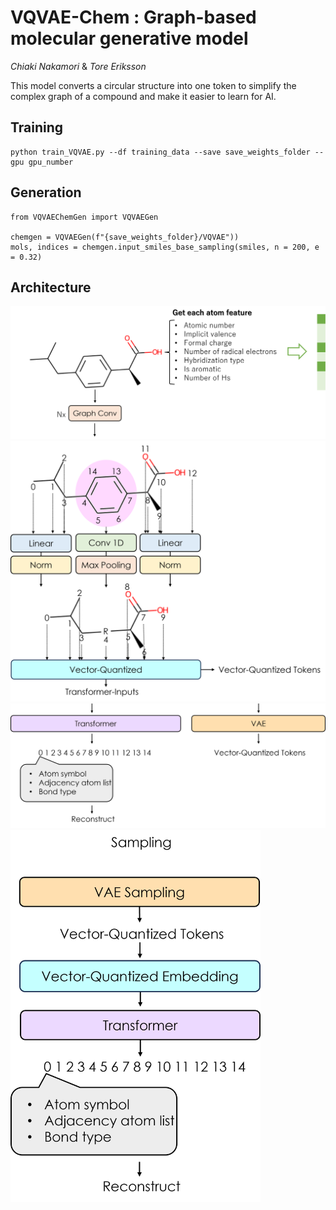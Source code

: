 # VQVAE-Chem : Graph-based molecular generative model

*Chiaki Nakamori* & *Tore Eriksson*

This model converts a circular structure into one token to simplify the complex graph of a compound and make it easier to learn for AI. 

## Training
```
python train_VQVAE.py --df training_data --save save_weights_folder --gpu gpu_number  
```

## Generation
```
from VQVAEChemGen import VQVAEGen

chemgen = VQVAEGen(f"{save_weights_folder}/VQVAE"))
mols, indices = chemgen.input_smiles_base_sampling(smiles, n = 200, e = 0.32)
```

## Architecture
<img src="VQVAE_Image/GraphConv.png" width=720>
<img src="VQVAE_Image/Vector-Quantized.png" width=880>
<img src="VQVAE_Image/Reconstruct.png" width=640>
<img src="VQVAE_Image/Sampling.png" width=400>

